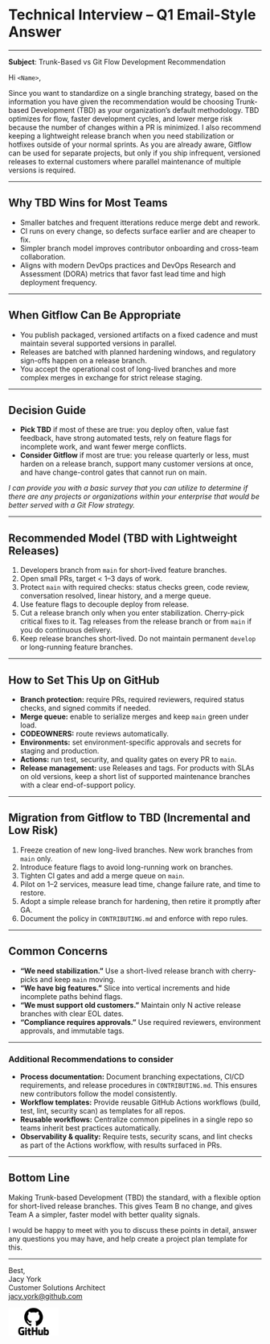 # Technical Interview – Q1 Email-Style Answer

---

**Subject**: Trunk-Based vs Git Flow Development Recommendation  

Hi `<Name>`,

Since you want to standardize on a single branching strategy, based on the information you have given the recommendation would be choosing Trunk-based Development (TBD) as your organization’s default methodology. TBD optimizes for flow, faster development cycles, and lower merge risk because the number of changes within a PR is minimized. I also recommend keeping a lightweight release branch when you need stabilization or hotfixes outside of your normal sprints. As you are already aware, Gitflow can be used for separate projects, but only if you ship infrequent, versioned releases to external customers where parallel maintenance of multiple versions is required.

---

## Why TBD Wins for Most Teams

- Smaller batches and frequent itterations reduce merge debt and rework.  
- CI runs on every change, so defects surface earlier and are cheaper to fix.  
- Simpler branch model improves contributor onboarding and cross-team collaboration.  
- Aligns with modern DevOps practices and DevOps Research and Assessment (DORA) metrics that favor fast lead time and high deployment frequency.  

---

## When Gitflow Can Be Appropriate

- You publish packaged, versioned artifacts on a fixed cadence and must maintain several supported versions in parallel.  
- Releases are batched with planned hardening windows, and regulatory sign-offs happen on a release branch.  
- You accept the operational cost of long-lived branches and more complex merges in exchange for strict release staging.  

---

## Decision Guide

- **Pick TBD** if most of these are true: you deploy often, value fast feedback, have strong automated tests, rely on feature flags for incomplete work, and want fewer merge conflicts.  
- **Consider Gitflow** if most are true: you release quarterly or less, must harden on a release branch, support many customer versions at once, and have change-control gates that cannot run on main.  

_I can provide you with a basic survey that you can utilize to determine if there are any projects or organizations within your enterprise that would be better served with a Git Flow strategy._

---

## Recommended Model (TBD with Lightweight Releases)

1. Developers branch from `main` for short-lived feature branches.  
2. Open small PRs, target < 1–3 days of work.  
3. Protect `main` with required checks: status checks green, code review, conversation resolved, linear history, and a merge queue.  
4. Use feature flags to decouple deploy from release.  
5. Cut a release branch only when you enter stabilization. Cherry-pick critical fixes to it. Tag releases from the release branch or from `main` if you do continuous delivery.  
6. Keep release branches short-lived. Do not maintain permanent `develop` or long-running feature branches.  

---

## How to Set This Up on GitHub

- **Branch protection:** require PRs, required reviewers, required status checks, and signed commits if needed.  
- **Merge queue:** enable to serialize merges and keep `main` green under load.  
- **CODEOWNERS:** route reviews automatically.  
- **Environments:** set environment-specific approvals and secrets for staging and production.  
- **Actions:** run test, security, and quality gates on every PR to `main`.  
- **Release management:** use Releases and tags. For products with SLAs on old versions, keep a short list of supported maintenance branches with a clear end-of-support policy.  

---

## Migration from Gitflow to TBD (Incremental and Low Risk)

1. Freeze creation of new long-lived branches. New work branches from `main` only.  
2. Introduce feature flags to avoid long-running work on branches.  
3. Tighten CI gates and add a merge queue on `main`.  
4. Pilot on 1–2 services, measure lead time, change failure rate, and time to restore.  
5. Adopt a simple release branch for hardening, then retire it promptly after GA.  
6. Document the policy in `CONTRIBUTING.md` and enforce with repo rules.  

---

## Common Concerns

- **“We need stabilization.”** Use a short-lived release branch with cherry-picks and keep `main` moving.  
- **“We have big features.”** Slice into vertical increments and hide incomplete paths behind flags.  
- **“We must support old customers.”** Maintain only N active release branches with clear EOL dates.  
- **“Compliance requires approvals.”** Use required reviewers, environment approvals, and immutable tags.  

---

### Additional Recommendations to consider

- **Process documentation:** Document branching expectations, CI/CD requirements, and release procedures in `CONTRIBUTING.md`. This ensures new contributors follow the model consistently.  
- **Workflow templates:** Provide reusable GitHub Actions workflows (build, test, lint, security scan) as templates for all repos.  
- **Reusable workflows:** Centralize common pipelines in a single repo so teams inherit best practices automatically.  
- **Observability & quality:** Require tests, security scans, and lint checks as part of the Actions workflow, with results surfaced in PRs.  

---

## Bottom Line

Making Trunk-based Development (TBD) the standard, with a flexible option for short-lived release branches. This gives Team B no change, and gives Team A a simpler, faster model with better quality signals.

I would be happy to meet with you to discuss these points in detail, answer any questions you may have, and help create a project plan template for this.

---

Best,  
Jacy York  
Customer Solutions Architect  
jacy.york@github.com   

<img src="../Preso/assets/GitHub_logo.png" alt="drawing" width="100"/>

